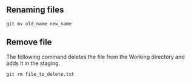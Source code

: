 
## Renaming files

    git mv old_name new_name

## Remove file

The following command deletes the file from the Working directory and adds it in the staging.

    git rm file_to_delete.txt